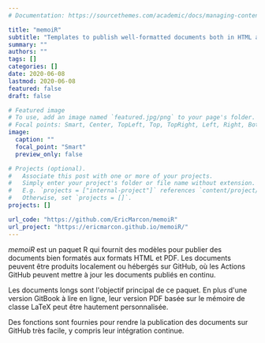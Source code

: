 ```yaml
---
# Documentation: https://sourcethemes.com/academic/docs/managing-content/

title: "memoiR"
subtitle: "Templates to publish well-formatted documents both in HTML and PDF formats"
summary: ""
authors: ""
tags: []
categories: []
date: 2020-06-08
lastmod: 2020-06-08
featured: false
draft: false

# Featured image
# To use, add an image named `featured.jpg/png` to your page's folder.
# Focal points: Smart, Center, TopLeft, Top, TopRight, Left, Right, BottomLeft, Bottom, BottomRight.
image:
  caption: ""
  focal_point: "Smart"
  preview_only: false

# Projects (optional).
#   Associate this post with one or more of your projects.
#   Simply enter your project's folder or file name without extension.
#   E.g. `projects = ["internal-project"]` references `content/project/deep-learning/index.md`.
#   Otherwise, set `projects = []`.
projects: []

url_code: "https://github.com/EricMarcon/memoiR"
url_project: "https://ericmarcon.github.io/memoiR/"
---
```


*memoiR* est un paquet R qui fournit des modèles pour publier des documents bien formatés aux formats HTML et PDF. Les documents peuvent être produits localement ou hébergés sur GitHub, où les Actions GitHub peuvent mettre à jour les documents publiés en continu.

Les documents longs sont l'objectif principal de ce paquet. En plus d'une version GitBook à lire en ligne, leur version PDF basée sur le mémoire de classe LaTeX peut être hautement personnalisée.

Des fonctions sont fournies pour rendre la publication des documents sur GitHub très facile, y compris leur intégration continue.
